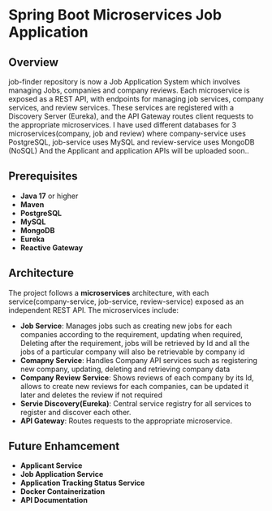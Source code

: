 # Spring Boot Microservices Job Application 

## Overview
job-finder repository is now a Job Application System which involves managing Jobs, companies and company reviews. 
Each microservice is exposed as a REST API, with endpoints for managing job services, company services, and review services. 
These services are registered with a Discovery Server (Eureka), and the API Gateway routes client requests to the appropriate microservices.
I have used different databases for 3 microservices(company, job and review) where company-service uses PostgreSQL, job-service uses MySQL and review-service uses MongoDB (NoSQL)
And the Applicant and application APIs will be uploaded soon..

## Prerequisites

- **Java 17** or higher
- **Maven** 
- **PostgreSQL**
- **MySQL**
- **MongoDB**
- **Eureka**
- **Reactive Gateway**

## Architecture
The project follows a **microservices** architecture, with each service(company-service, job-service, review-service) exposed as an independent REST API. 
The microservices include:

 - **Job Service**: Manages jobs such as creating new jobs for each companies according to the requirement, updating when required,
                       Deleting after the requirement, jobs will be retrieved by Id and all the jobs of a particular company will also be retrievable by company id
 - **Comapny Service**: Handles Company API services such as registering new company, updating, deleting and retrieving company data
 - **Company Review Service**: Shows reviews of each company by its Id, allows to create new reviews for each companies, can be updated it later and deletes the review if not required
 - **Servie Discovery(Eureka)**: Central service registry for all services to register and discover each other.
 - **API Gateway**: Routes requests to the appropriate microservice.

## Future Enhamcement
 - **Applicant Service**
 - **Job Application Service**
 - **Application Tracking Status Service**
 - **Docker Containerization**
 - **API Documentation**
   
